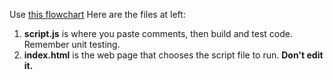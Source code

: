 Use [this flowchart](https://lucid.app/lucidchart/5a3164fd-459f-494d-9cae-b4a6be593b13/edit?invitationId=inv_ed8cde55-0e62-45be-9fd4-6967323ede1b)
Here are the files at left: 

1. **script.js** is where you paste comments, then build and test code. Remember unit testing. 
2. **index.html** is the web page that chooses the script file to run. **Don't edit it.**
